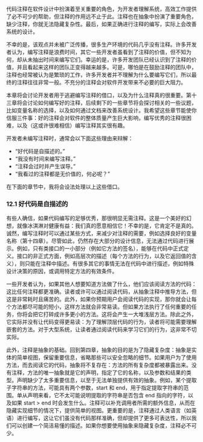 代码注释在软件设计中扮演着至关重要的角色，为开发者理解系统，高效工作提供了必不可少的帮助，但注释的作用远不止于此。注释也在抽象中扮演了重要角色，缺少注释，你就无法隐藏复杂性。最后，如果正确进行注释的编写，实际上会改善系统的设计。

不幸的是，该观点并未被广泛传播，很多生产环境的代码几乎没有注释。许多开发者认为，编写注释是浪费时间，其它一些开发者虽看到了注释的价值，但不知为何，却从未抽出时间来编写它们。幸运的是，许多开发团队已经认识到了注释的价值，并且看起来这样的团队正变得越来越多。可是，哪怕是在鼓励注释的团队中，注释也经常被认为是繁琐的工作，许多开发者并不理解为什么要编写它们，所以最终的注释往往非常一般。不充分的注释会对软件开发带来不必要的巨大阻力。

本章将会讨论开发者用于逃避编写注释的借口，以及为什么注释真的很重要。第十三章将会讨论如何编写好的注释，后续剩下的一些章节将会探讨相关的一些议题，比如变量名称的选择，以及如何通过文档来改善系统设计。我希望这些章节能使你信服三件事：好的注释会对软件的整体质量产生巨大影响，编写优秀的注释很困难，以及（这或许很难相信）编写注释其实很有趣。

开发者未编写注释时，通常会以下面这些理由来辩解：

* “好代码是自描述的。”
* “我没有时间来编写注释。”
* “注释会过时并产生误导。”
* “我看过的注释都是无价值的，何必呢？”

在下面的章节中，我将会设法处理以上这些借口。

### 12.1 好代码是自描述的

有些人确信，如果代码编写的足够优秀，那很明显无需注释。这是一个美好的幻想，就像冰淇淋对健康有益：我们真的愿意相信它！不幸的是，它肯定不是真的。诚然，编写注释时可以通过某些方式，来减少对注释的需要，例如选择良好的变量名称（第十四章）。尽管如此，仍然存在大部分的设计信息，无法通过代码进行展示。例如，只有类接口的一小部分（例如它方法的签名），能够在代码中正式定义。接口的非正式方面，例如高层次的描述（每个方法的行为，以及它返回值的含义），则只能在注释中描述。有很多其它的事情无法在代码中进行描述，例如特殊设计决策的原因，或调用特定方法的有效条件。

一些开发者认为，如果其他人想要知道方法做了什么，他们应该阅读方法的代码：这比任何注释都更准确。读者或许可以通过阅读代码，从抽象注释中推导方法，但这是非常耗时且痛苦的。此外，如果你预期用户会阅读代码的实现，那你就会让每个方法都尽可能的短小，这样方法就会非常易读。但如果方法执行了任何重要的任务，你将会把它打碎成许多更小的方法。这将会产生一大堆浅层方法。除此之外，它实际并没有让代码变得更易读：为了理解顶层代码的行为，读者将可能需要理解嵌套的方法。对于大型系统，让读者通过阅读代码来学习它们的行为，这非常不切实际。

此外，注释是抽象的基础。回到第四章，抽象的目的是为了隐藏复杂度：抽象是实体的简单视图，保留重要信息，省略那些可以安全忽略的细节。如果用户为了使用方法，而去阅读它的代码，抽象将不复存在：方法的所有复杂度都被暴露出来。没有注释，方法的唯一抽象就是它的声明，指定了它的名称，以及参数和结果的类型。声明缺少了太多重要信息，以至于无法单独提供有效的抽象。例如，某个提取子字符串的方法，可能具有两个参数，start 和 end，用于指定提取字符串的范围。单从声明来看，它不太可能说明提取的字符串是否包含 end 指向的字符，以及如果 start > end 时会发生什么。注释可以补充调用者所需的额外信息，从而在隐藏实现细节的情况下，提供简单的视图。更重要的是，注释通过人类语言（如英语）进行编写，这让它们虽没有代码那样准确，但却提供了更多可表达性，所以我们可以创建一个简洁易懂的描述。如果你想要使用抽象来隐藏复杂度，注释必不可少。